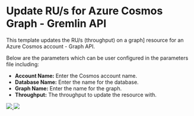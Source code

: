 # Update RU/s for Azure Cosmos Graph - Gremlin API

This template updates the RU/s (throughput) on a graph] resource for an Azure Cosmos account - Graph API.

Below are the parameters which can be user configured in the parameters file including:

- **Account Name:** Enter the Cosmos account name.
- **Database Name:** Enter the name for the database.
- **Graph Name:** Enter the name for the graph.
- **Throughput:** The throughput to update the resource with.

<a href="https://portal.azure.com/#create/Microsoft.Template/uri/https%3A%2F%2Fraw.githubusercontent.com%2FAzure%2Fazure-quickstart-templates%2Fmaster%2F101-cosmosdb-gremlin-graph-ru-update%2Fazuredeploy.json" target="_blank">
    <img src="http://azuredeploy.net/deploybutton.png"/>
</a>
<a href="http://armviz.io/#/?load=https%3A%2F%2Fraw.githubusercontent.com%2FAzure%2Fazure-quickstart-templates%2Fmaster%2F101-cosmosdb-gremlin-graph-ru-update%2Fazuredeploy.json" target="_blank">
    <img src="http://armviz.io/visualizebutton.png"/>
</a>
